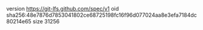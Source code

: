 version https://git-lfs.github.com/spec/v1
oid sha256:48e7876d7853041802ce68725198fc16f96d077024aa8e3efa7184dc80214e65
size 31256

